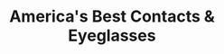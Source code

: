 ---
title: "America's Best Contacts & Eyeglasses"
url: /round-rock/americas-best-contacts-and-eyeglasses/
shop: optician
---